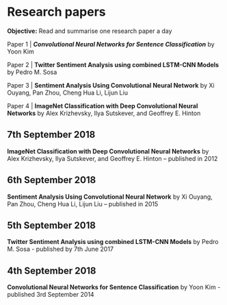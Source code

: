 # Research papers

**Objective:** Read and summarise one research paper a day

Paper 1 | ***Convolutional Neural Networks for Sentence Classification*** by Yoon Kim

Paper 2 | **Twitter Sentiment Analysis using combined LSTM-CNN Models** by Pedro M. Sosa

Paper 3 | **Sentiment Analysis Using Convolutional Neural Network** by Xi Ouyang, Pan Zhou, Cheng Hua Li, Lijun Liu

Paper 4 | **ImageNet Classification with Deep Convolutional Neural Networks** by Alex Krizhevsky, Ilya Sutskever, and Geoffrey E. Hinton

## 7th September 2018
**ImageNet Classification with Deep Convolutional Neural Networks** by Alex Krizhevsky, Ilya Sutskever, and Geoffrey E. Hinton – published in 2012

## 6th September 2018
**Sentiment Analysis Using Convolutional Neural Network** by Xi Ouyang, Pan Zhou, Cheng Hua Li, Lijun Liu – published in 2015

## 5th September 2018
**Twitter Sentiment Analysis using combined LSTM-CNN Models** by Pedro M. Sosa - published by 7th June 2017

## 4th September 2018
**Convolutional Neural Networks for Sentence Classification** by Yoon Kim - published 3rd September 2014